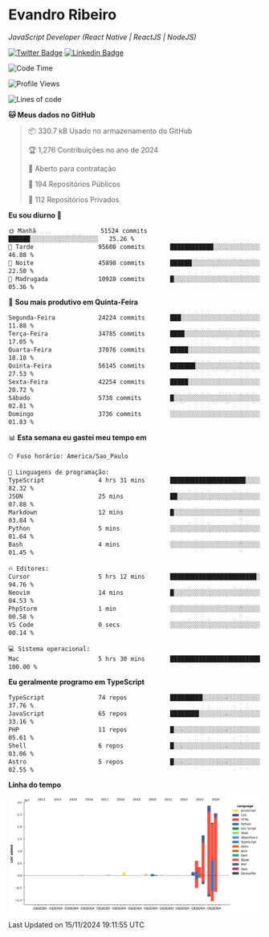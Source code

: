 # Evandro **Ribeiro**

*JavaScript Developer (React Native | ReactJS | NodeJS)*

[![Twitter Badge](https://img.shields.io/badge/-@ribeiroevandro-201B2D?style=flat-square&labelColor=201B2D&logo=twitter&logoColor=white&link=https://twitter.com/ribeiroevandro)](https://twitter.com/ribeiroevandro) 
[![Linkedin Badge](https://img.shields.io/badge/-Evandro%20Ribeiro-201B2D?style=flat-square&logo=Linkedin&logoColor=white&link=https://www.linkedin.com/in/ribeiroevandro)](https://www.linkedin.com/in/ribeiroevandro) 


<!--START_SECTION:waka-->
![Code Time](http://img.shields.io/badge/Code%20Time-4%2C164%20hrs%2053%20mins-blue)

![Profile Views](http://img.shields.io/badge/Visualizac%C3%B5es%20do%20perfil-0-blue)

![Lines of code](https://img.shields.io/badge/Desde%20o%20Hello%20World%20eu%20escrevi-106.0%20million%20linhas%20de%20c%C3%B3digo-blue)

**🐱 Meus dados no GitHub** 

> 📦 330.7 kB Usado no armazenamento do GitHub 
 > 
> 🏆 1,276 Contribuições no ano de 2024
 > 
> 💼 Aberto para contratação
 > 
> 📜 194 Repositórios Públicos 
 > 
> 🔑 112 Repositórios Privados 
 > 
**Eu sou diurno 🐤** 

```text
🌞 Manhã                  51524 commits       ██████░░░░░░░░░░░░░░░░░░░   25.26 % 
🌆 Tarde                  95608 commits       ████████████░░░░░░░░░░░░░   46.88 % 
🌃 Noite                  45898 commits       ██████░░░░░░░░░░░░░░░░░░░   22.50 % 
🌙 Madrugada              10928 commits       █░░░░░░░░░░░░░░░░░░░░░░░░   05.36 % 
```
📅 **Sou mais produtivo em Quinta-Feira** 

```text
Segunda-Feira            24224 commits       ███░░░░░░░░░░░░░░░░░░░░░░   11.88 % 
Terça-Feira              34785 commits       ████░░░░░░░░░░░░░░░░░░░░░   17.05 % 
Quarta-Feira             37076 commits       █████░░░░░░░░░░░░░░░░░░░░   18.18 % 
Quinta-Feira             56145 commits       ███████░░░░░░░░░░░░░░░░░░   27.53 % 
Sexta-Feira              42254 commits       █████░░░░░░░░░░░░░░░░░░░░   20.72 % 
Sábado                   5738 commits        █░░░░░░░░░░░░░░░░░░░░░░░░   02.81 % 
Domingo                  3736 commits        ░░░░░░░░░░░░░░░░░░░░░░░░░   01.83 % 
```


📊 **Esta semana eu gastei meu tempo em** 

```text
🕑︎ Fuso horário: America/Sao_Paulo

💬 Linguagens de programação: 
TypeScript               4 hrs 31 mins       █████████████████████░░░░   82.32 % 
JSON                     25 mins             ██░░░░░░░░░░░░░░░░░░░░░░░   07.88 % 
Markdown                 12 mins             █░░░░░░░░░░░░░░░░░░░░░░░░   03.84 % 
Python                   5 mins              ░░░░░░░░░░░░░░░░░░░░░░░░░   01.64 % 
Bash                     4 mins              ░░░░░░░░░░░░░░░░░░░░░░░░░   01.45 % 

🔥 Editores: 
Cursor                   5 hrs 12 mins       ████████████████████████░   94.76 % 
Neovim                   14 mins             █░░░░░░░░░░░░░░░░░░░░░░░░   04.53 % 
PhpStorm                 1 min               ░░░░░░░░░░░░░░░░░░░░░░░░░   00.58 % 
VS Code                  0 secs              ░░░░░░░░░░░░░░░░░░░░░░░░░   00.14 % 

💻 Sistema operacional: 
Mac                      5 hrs 30 mins       █████████████████████████   100.00 % 
```

**Eu geralmente programo em TypeScript** 

```text
TypeScript               74 repos            █████████░░░░░░░░░░░░░░░░   37.76 % 
JavaScript               65 repos            ████████░░░░░░░░░░░░░░░░░   33.16 % 
PHP                      11 repos            █░░░░░░░░░░░░░░░░░░░░░░░░   05.61 % 
Shell                    6 repos             █░░░░░░░░░░░░░░░░░░░░░░░░   03.06 % 
Astro                    5 repos             █░░░░░░░░░░░░░░░░░░░░░░░░   02.55 % 
```



**Linha do tempo**

![Lines of Code chart](https://raw.githubusercontent.com/ribeiroevandro/ribeiroevandro/main/assets/bar_graph.png)


 Last Updated on 15/11/2024 19:11:55 UTC
<!--END_SECTION:waka-->
